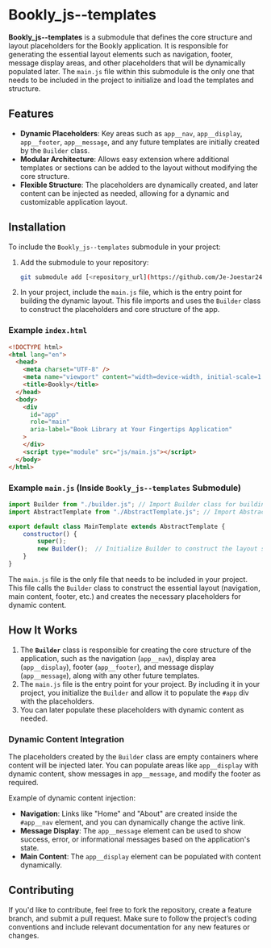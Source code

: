 # Bookly_js--templates

**Bookly_js--templates** is a submodule that defines the core structure and layout placeholders for the Bookly application. It is responsible for generating the essential layout elements such as navigation, footer, message display areas, and other placeholders that will be dynamically populated later. The `main.js` file within this submodule is the only one that needs to be included in the project to initialize and load the templates and structure.

## Features

- **Dynamic Placeholders**: Key areas such as `app__nav`, `app__display`, `app__footer`, `app__message`, and any future templates are initially created by the `Builder` class.
- **Modular Architecture**: Allows easy extension where additional templates or sections can be added to the layout without modifying the core structure.
- **Flexible Structure**: The placeholders are dynamically created, and later content can be injected as needed, allowing for a dynamic and customizable application layout.

## Installation

To include the `Bookly_js--templates` submodule in your project:

1. Add the submodule to your repository:
   ```bash
   git submodule add [<repository_url](https://github.com/Je-Joestar24/Bookly_js--templates)> <desired folder>
   ```

2. In your project, include the `main.js` file, which is the entry point for building the dynamic layout. This file imports and uses the `Builder` class to construct the placeholders and core structure of the app.

### Example `index.html`

```html
<!DOCTYPE html>
<html lang="en">
  <head>
    <meta charset="UTF-8" />
    <meta name="viewport" content="width=device-width, initial-scale=1.0" />
    <title>Bookly</title>
  </head>
  <body>
    <div
      id="app"
      role="main"
      aria-label="Book Library at Your Fingertips Application"
    >
    </div>
    <script type="module" src="js/main.js"></script>
  </body>
</html>
```

### Example `main.js` (Inside `Bookly_js--templates` Submodule)

```javascript
import Builder from "./builder.js"; // Import Builder class for building the application structure
import AbstractTemplate from "./AbstractTemplate.js"; // Import AbstractTemplate class for template inheritance

export default class MainTemplate extends AbstractTemplate {
    constructor() {
        super();
        new Builder();  // Initialize Builder to construct the layout structure
    }
}
```

The `main.js` file is the only file that needs to be included in your project. This file calls the `Builder` class to construct the essential layout (navigation, main content, footer, etc.) and creates the necessary placeholders for dynamic content.

## How It Works

1. The **`Builder`** class is responsible for creating the core structure of the application, such as the navigation (`app__nav`), display area (`app__display`), footer (`app__footer`), and message display (`app__message`), along with any other future templates.
2. The `main.js` file is the entry point for your project. By including it in your project, you initialize the `Builder` and allow it to populate the `#app` div with the placeholders.
3. You can later populate these placeholders with dynamic content as needed.

### Dynamic Content Integration

The placeholders created by the `Builder` class are empty containers where content will be injected later. You can populate areas like `app__display` with dynamic content, show messages in `app__message`, and modify the footer as required.

Example of dynamic content injection:
- **Navigation**: Links like "Home" and "About" are created inside the `#app__nav` element, and you can dynamically change the active link.
- **Message Display**: The `app__message` element can be used to show success, error, or informational messages based on the application's state.
- **Main Content**: The `app__display` element can be populated with content dynamically.

## Contributing

If you'd like to contribute, feel free to fork the repository, create a feature branch, and submit a pull request. Make sure to follow the project’s coding conventions and include relevant documentation for any new features or changes.
